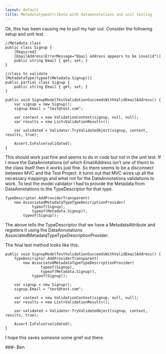 ```yaml
---
layout: default
title: Metadatatypeattribute with dataannotations and unit testing
---
```


Ok, this has been causing me to pull my hair out. Consider the following setup and unit test.

    //Metadata class
    public class Signup {
        [Required]
        [EmailAddress(ErrorMessage="Email address appears to be invalid")]
        public string Email { get; set; }
    }

    //class to validate
    [MetadataType(typeof(Metadata.Signup))]
    public partial class Signup {
        public string Email { get; set; }
    }

    public void SignupModelTestValidationSucceedsWithValidEmailAddress() {
        var signup = new Signup();
        signup.Email = "test@test.com";

        var context = new ValidationContext(signup, null, null);
        var results = new List<ValidationResult>();

        var validated = Validator.TryValidateObject(signup, context, results, true);

        Assert.IsFalse(validated);
    }


This should work just fine and seems to do in code but not in the unit test. If I move the DataAnnotations (of which EmailAddress isn't one of them) to the class itself then it works just fine. So there seems to be a disconnect between MVC and the Test Project. It turns out that MVC wires up all the necessary mappings and what not for the DataAnnotations validations to work. To test the model validator I had to provide the Metadata from DataAnnotations to the TypeDescriptor for that type.

    TypeDescriptor.AddProviderTransparent(
        new AssociatedMetadataTypeTypeDescriptionProvider(
                typeof(Signup),
                typeof(Metadata.Signup)),
            typeof(Signup));

The above tells the TypeDescriptor that we have a MetadataAttribute and registers it using the DataAnnotations AssociatedMetadataTypeTypeDescriptionProvider.

The final test method looks like this:

    public void SignupModelTestValidationSucceedsWithValidEmailAddress() {
        TypeDescriptor.AddProviderTransparent(
            new AssociatedMetadataTypeTypeDescriptionProvider(
                    typeof(Signup),
                    typeof(Metadata.Signup)),
                typeof(Signup));

        var signup = new Signup();
        signup.Email = "test@test.com";

        var context = new ValidationContext(signup, null, null);
        var results = new List<ValidationResult>();

        var validated = Validator.TryValidateObject(signup, context, results, true);

        Assert.IsFalse(validated);
    }


I hope this saves someone some grief out there.

###- Ben